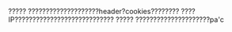 ?????
        ????????????????????header?cookies????????
        ????IP????????????????????????????
?????
        ?????????????????????pa'c